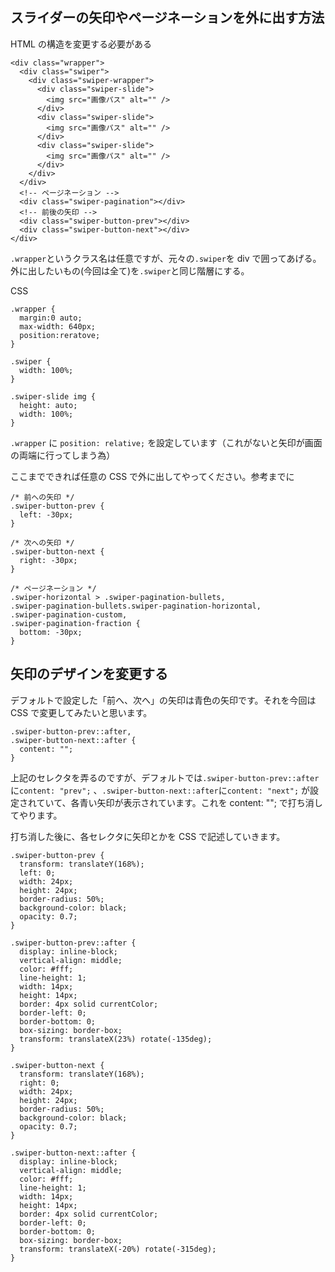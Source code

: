 ## スライダーの矢印やページネーションを外に出す方法

HTML の構造を変更する必要がある

```
<div class="wrapper">
  <div class="swiper">
    <div class="swiper-wrapper">
      <div class="swiper-slide">
        <img src="画像パス" alt="" />
      </div>
      <div class="swiper-slide">
        <img src="画像パス" alt="" />
      </div>
      <div class="swiper-slide">
        <img src="画像パス" alt="" />
      </div>
    </div>
  </div>
  <!-- ページネーション -->
  <div class="swiper-pagination"></div>
  <!-- 前後の矢印 -->
  <div class="swiper-button-prev"></div>
  <div class="swiper-button-next"></div>
</div>
```

`.wrapper`というクラス名は任意ですが、元々の`.swiper`を div で囲ってあげる。
外に出したいもの(今回は全て)を`.swiper`と同じ階層にする。

CSS

```
.wrapper {
  margin:0 auto;
  max-width: 640px;
  position:reratove;
}

.swiper {
  width: 100%;
}

.swiper-slide img {
  height: auto;
  width: 100%;
}
```

`.wrapper` に `position: relative;` を設定しています（これがないと矢印が画面の両端に行ってしまう為）

ここまでできれば任意の CSS で外に出してやってください。参考までに

```
/* 前への矢印 */
.swiper-button-prev {
  left: -30px;
}

/* 次への矢印 */
.swiper-button-next {
  right: -30px;
}

/* ページネーション */
.swiper-horizontal > .swiper-pagination-bullets,
.swiper-pagination-bullets.swiper-pagination-horizontal,
.swiper-pagination-custom,
.swiper-pagination-fraction {
  bottom: -30px;
}
```

## 矢印のデザインを変更する

デフォルトで設定した「前へ、次へ」の矢印は青色の矢印です。それを今回は CSS で変更してみたいと思います。

```
.swiper-button-prev::after,
.swiper-button-next::after {
  content: "";
}
```

上記のセレクタを弄るのですが、デフォルトでは`.swiper-button-prev::after`に`content: "prev";` 、`.swiper-button-next::after`に`content: "next";` が設定されていて、各青い矢印が表示されています。これを content: ""; で打ち消してやります。

打ち消した後に、各セレクタに矢印とかを CSS で記述していきます。

```
.swiper-button-prev {
  transform: translateY(168%);
  left: 0;
  width: 24px;
  height: 24px;
  border-radius: 50%;
  background-color: black;
  opacity: 0.7;
}

.swiper-button-prev::after {
  display: inline-block;
  vertical-align: middle;
  color: #fff;
  line-height: 1;
  width: 14px;
  height: 14px;
  border: 4px solid currentColor;
  border-left: 0;
  border-bottom: 0;
  box-sizing: border-box;
  transform: translateX(23%) rotate(-135deg);
}

.swiper-button-next {
  transform: translateY(168%);
  right: 0;
  width: 24px;
  height: 24px;
  border-radius: 50%;
  background-color: black;
  opacity: 0.7;
}

.swiper-button-next::after {
  display: inline-block;
  vertical-align: middle;
  color: #fff;
  line-height: 1;
  width: 14px;
  height: 14px;
  border: 4px solid currentColor;
  border-left: 0;
  border-bottom: 0;
  box-sizing: border-box;
  transform: translateX(-20%) rotate(-315deg);
}
```
